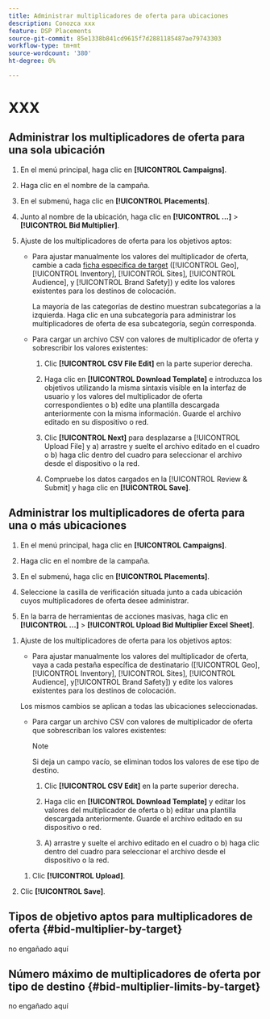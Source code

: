 ```yaml
---
title: Administrar multiplicadores de oferta para ubicaciones
description: Conozca xxx
feature: DSP Placements
source-git-commit: 85e1338b841cd9615f7d2881185487ae79743303
workflow-type: tm+mt
source-wordcount: '380'
ht-degree: 0%

---
```


# XXX

## Administrar los multiplicadores de oferta para una sola ubicación

1. En el menú principal, haga clic en **[!UICONTROL Campaigns]**.

1. Haga clic en el nombre de la campaña.

1. En el submenú, haga clic en **[!UICONTROL Placements]**.

1. Junto al nombre de la ubicación, haga clic en  **[!UICONTROL ...]** > **[!UICONTROL Bid Multiplier]**.

1. Ajuste de los multiplicadores de oferta para los objetivos aptos:

   * Para ajustar manualmente los valores del multiplicador de oferta, cambie a cada [ficha específica de target](#bid-multiplier-by-target) ([!UICONTROL Geo], [!UICONTROL Inventory], [!UICONTROL Sites], [!UICONTROL Audience], y [!UICONTROL Brand Safety]) y edite los valores existentes para los destinos de colocación.

     La mayoría de las categorías de destino muestran subcategorías a la izquierda. Haga clic en una subcategoría para administrar los multiplicadores de oferta de esa subcategoría, según corresponda.

   * Para cargar un archivo CSV con valores de multiplicador de oferta y sobrescribir los valores existentes:

      1. Clic **[!UICONTROL CSV File Edit]** en la parte superior derecha.

      1. Haga clic en **[!UICONTROL Download Template]** e introduzca los objetivos utilizando la misma sintaxis visible en la interfaz de usuario y los valores del multiplicador de oferta correspondientes o b) edite una plantilla descargada anteriormente con la misma información. Guarde el archivo editado en su dispositivo o red.

      1. Clic **[!UICONTROL Next]** para desplazarse a [!UICONTROL Upload File] y a) arrastre y suelte el archivo editado en el cuadro o b) haga clic dentro del cuadro para seleccionar el archivo desde el dispositivo o la red.

      1. Compruebe los datos cargados en la [!UICONTROL Review & Submit] y haga clic en **[!UICONTROL Save]**.

## Administrar los multiplicadores de oferta para una o más ubicaciones

<!-- verify all and edit accordingly -->

1. En el menú principal, haga clic en **[!UICONTROL Campaigns]**.

1. Haga clic en el nombre de la campaña.

1. En el submenú, haga clic en **[!UICONTROL Placements]**.

1. Seleccione la casilla de verificación situada junto a cada ubicación cuyos multiplicadores de oferta desee administrar.

1. En la barra de herramientas de acciones masivas, haga clic en **[!UICONTROL ...]** > **[!UICONTROL Upload Bid Multiplier Excel Sheet]**.

<!-- Check the following this functionality when available in UAT -->

1. Ajuste de los multiplicadores de oferta para los objetivos aptos:

   * Para ajustar manualmente los valores del multiplicador de oferta, vaya a cada pestaña específica de destinatario ([!UICONTROL Geo], [!UICONTROL Inventory], [!UICONTROL Sites], [!UICONTROL Audience], y[!UICONTROL Brand Safety]) y edite los valores existentes para los destinos de colocación.

   Los mismos cambios se aplican a todas las ubicaciones seleccionadas.

   * Para cargar un archivo CSV con valores de multiplicador de oferta que sobrescriban los valores existentes:

     >[!NOTE]
     >
     >Si deja un campo vacío, se eliminan todos los valores de ese tipo de destino.<!-- Verify and re-word if needed. I'm not sure if you'll be able to have multiple data rows (one per placement) or if there only one data row is applicable for all. -->

      1. Clic **[!UICONTROL CSV Edit]** en la parte superior derecha.

      1. Haga clic en **[!UICONTROL Download Template]** y editar los valores del multiplicador de oferta o b) editar una plantilla descargada anteriormente. Guarde el archivo editado en su dispositivo o red.

      1. A) arrastre y suelte el archivo editado en el cuadro o b) haga clic dentro del cuadro para seleccionar el archivo desde el dispositivo o la red.

   1. Clic **[!UICONTROL Upload]**.

1. Clic **[!UICONTROL Save]**.

## Tipos de objetivo aptos para multiplicadores de oferta {#bid-multiplier-by-target}

no engañado aquí

## Número máximo de multiplicadores de oferta por tipo de destino {#bid-multiplier-limits-by-target}

no engañado aquí

<!--

>[!MORELIKETHIS]
>
>* [About Placement Management](placement-about.md)
>* [Edit Placements](placement-edit.md)
>* [View the Change Log for a Placement](placement-change-log.md)
>* [Placement Settings](placement-settings.md)
 -->
